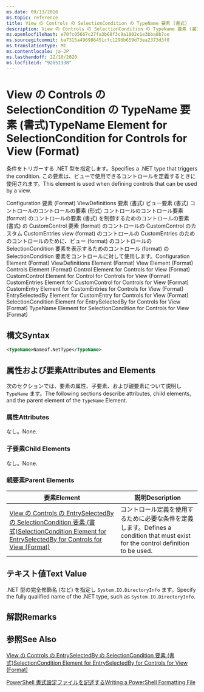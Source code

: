 ```yaml
---
ms.date: 09/13/2016
ms.topic: reference
title: View の Controls の SelectionCondition の TypeName 要素 (書式)
description: View の Controls の SelectionCondition の TypeName 要素 (書式)
ms.openlocfilehash: e70fc05667c27fa3b68f3c9a1802c1e3bba8b7ce
ms.sourcegitcommit: ba7315a496986451cfc1296b659d73ea2373d3f0
ms.translationtype: MT
ms.contentlocale: ja-JP
ms.lasthandoff: 12/10/2020
ms.locfileid: "92651338"
---
```

# <a name="typename-element-for-selectioncondition-for-controls-for-view-format"></a><span data-ttu-id="5bffe-103">View の Controls の SelectionCondition の TypeName 要素 (書式)</span><span class="sxs-lookup"><span data-stu-id="5bffe-103">TypeName Element for SelectionCondition for Controls for View (Format)</span></span>

<span data-ttu-id="5bffe-104">条件をトリガーする .NET 型を指定します。</span><span class="sxs-lookup"><span data-stu-id="5bffe-104">Specifies a .NET type that triggers the condition.</span></span> <span data-ttu-id="5bffe-105">この要素は、ビューで使用できるコントロールを定義するときに使用されます。</span><span class="sxs-lookup"><span data-stu-id="5bffe-105">This element is used when defining controls that can be used by a view.</span></span>

<span data-ttu-id="5bffe-106">Configuration 要素 (Format) ViewDefinitions 要素 (書式) ビュー要素 (書式) コントロールのコントロールの要素 (形式) コントロールのコントロール要素 (format) のコントロールの要素 (書式) を制御するためのコントロールの要素 (書式) の CustomControl 要素 (format) のコントロールの CustomControl のカスタム CustomEntries view (format) のコントロールの CustomEntries のためのコントロールのために、ビュー (format) のコントロールの SelectionCondition 要素を表示するためのコントロール (format) の SelectionCondition 要素をコントロールに対して使用します。</span><span class="sxs-lookup"><span data-stu-id="5bffe-106">Configuration Element (Format) ViewDefinitions Element (Format) View Element (Format) Controls Element (Format) Control Element for Controls for View (Format) CustomControl Element for Control for Controls for View (Format) CustomEntries Element for CustomControl for Controls for View (Format) CustomEntry Element for CustomEntries for Controls for View (Format) EntrySelectedBy Element for CustomEntry for Controls for View (Format) SelectionCondition Element for EntrySelectedBy for Controls for View (Format) TypeName Element for SelectionCondition for Controls for View (Format)</span></span>

## <a name="syntax"></a><span data-ttu-id="5bffe-107">構文</span><span class="sxs-lookup"><span data-stu-id="5bffe-107">Syntax</span></span>

```xml
<TypeName>Nameof.NetType</TypeName>

```

## <a name="attributes-and-elements"></a><span data-ttu-id="5bffe-108">属性および要素</span><span class="sxs-lookup"><span data-stu-id="5bffe-108">Attributes and Elements</span></span>

<span data-ttu-id="5bffe-109">次のセクションでは、要素の属性、子要素、および親要素について説明し `TypeName` ます。</span><span class="sxs-lookup"><span data-stu-id="5bffe-109">The following sections describe attributes, child elements, and the parent element of the `TypeName` Element.</span></span>

### <a name="attributes"></a><span data-ttu-id="5bffe-110">属性</span><span class="sxs-lookup"><span data-stu-id="5bffe-110">Attributes</span></span>

<span data-ttu-id="5bffe-111">なし。</span><span class="sxs-lookup"><span data-stu-id="5bffe-111">None.</span></span>

### <a name="child-elements"></a><span data-ttu-id="5bffe-112">子要素</span><span class="sxs-lookup"><span data-stu-id="5bffe-112">Child Elements</span></span>

<span data-ttu-id="5bffe-113">なし。</span><span class="sxs-lookup"><span data-stu-id="5bffe-113">None.</span></span>

### <a name="parent-elements"></a><span data-ttu-id="5bffe-114">親要素</span><span class="sxs-lookup"><span data-stu-id="5bffe-114">Parent Elements</span></span>

|<span data-ttu-id="5bffe-115">要素</span><span class="sxs-lookup"><span data-stu-id="5bffe-115">Element</span></span>|<span data-ttu-id="5bffe-116">説明</span><span class="sxs-lookup"><span data-stu-id="5bffe-116">Description</span></span>|
|-------------|-----------------|
|[<span data-ttu-id="5bffe-117">View の Controls の EntrySelectedBy の SelectionCondition 要素 (書式)</span><span class="sxs-lookup"><span data-stu-id="5bffe-117">SelectionCondition Element for EntrySelectedBy for Controls for View (Format)</span></span>](./selectioncondition-element-for-entryselectedby-for-controls-for-view-format.md)|<span data-ttu-id="5bffe-118">コントロール定義を使用するために必要な条件を定義します。</span><span class="sxs-lookup"><span data-stu-id="5bffe-118">Defines a condition that must exist for the control definition to be used.</span></span>|

## <a name="text-value"></a><span data-ttu-id="5bffe-119">テキスト値</span><span class="sxs-lookup"><span data-stu-id="5bffe-119">Text Value</span></span>

<span data-ttu-id="5bffe-120">.NET 型の完全修飾名 (など) を指定し `System.IO.DirectoryInfo` ます。</span><span class="sxs-lookup"><span data-stu-id="5bffe-120">Specify the fully qualified name of the .NET type, such as `System.IO.DirectoryInfo`.</span></span>

## <a name="remarks"></a><span data-ttu-id="5bffe-121">解説</span><span class="sxs-lookup"><span data-stu-id="5bffe-121">Remarks</span></span>

## <a name="see-also"></a><span data-ttu-id="5bffe-122">参照</span><span class="sxs-lookup"><span data-stu-id="5bffe-122">See Also</span></span>

[<span data-ttu-id="5bffe-123">View の Controls の EntrySelectedBy の SelectionCondition 要素 (書式)</span><span class="sxs-lookup"><span data-stu-id="5bffe-123">SelectionCondition Element for EntrySelectedBy for Controls for View (Format)</span></span>](./selectioncondition-element-for-entryselectedby-for-controls-for-view-format.md)

[<span data-ttu-id="5bffe-124">PowerShell 書式設定ファイルを記述する</span><span class="sxs-lookup"><span data-stu-id="5bffe-124">Writing a PowerShell Formatting File</span></span>](./writing-a-powershell-formatting-file.md)
